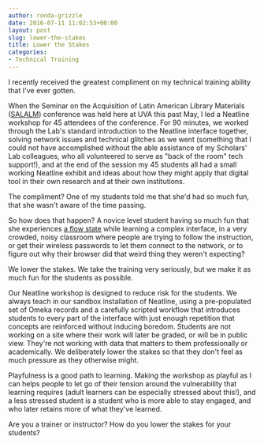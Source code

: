 ```yaml
---
author: ronda-grizzle
date: 2016-07-11 11:02:53+00:00
layout: post
slug: lower-the-stakes
title: Lower the Stakes
categories:
- Technical Training
---
```


I recently received the greatest compliment on my technical training ability that I've ever gotten.

When the Seminar on the Acquisition of Latin American Library Materials ([SALALM](http://salalm.org/)) conference was held here at UVA this past May, I led a Neatline workshop for 45 attendees of the conference. For 90 minutes, we worked through the Lab's standard introduction to the Neatline interface together, solving network issues and technical glitches as we went (something that I could not have accomplished without the able assistance of my Scholars' Lab colleagues, who all volunteered to serve as "back of the room" tech support!), and at the end of the session my 45 students all had a small working Neatline exhibit and ideas about how they might apply that digital tool in their own research and at their own institutions.

The compliment? One of my students told me that she'd had so much fun, that she wasn't aware of the time passing.

So how does that happen? A novice level student having so much fun that she experiences [a flow state](http://www.pursuit-of-happiness.org/history-of-happiness/mihaly-csikszentmihalyi/) while learning a complex interface, in a very crowded, noisy classroom where people are trying to follow the instruction, or get their wireless passwords to let them connect to the network, or to figure out why their browser did that weird thing they weren't expecting?

We lower the stakes. We take the training very seriously, but we make it as much fun for the students as possible.

Our Neatline workshop is designed to reduce risk for the students. We always teach in our sandbox installation of Neatline, using a pre-populated set of Omeka records and a carefully scripted workflow that introduces students to every part of the interface with just enough repetition that concepts are reinforced without inducing boredom. Students are not working on a site where their work will later be graded, or will be in public view. They're not working with data that matters to them professionally or academically. We deliberately lower the stakes so that they don't feel as much pressure as they otherwise might.

Playfulness is a good path to learning. Making the workshop as playful as I can helps people to let go of their tension around the vulnerability that learning requires (adult learners can be especially stressed about this!), and a less stressed student is a student who is more able to stay engaged, and who later retains more of what they've learned.

Are you a trainer or instructor? How do you lower the stakes for your students?

